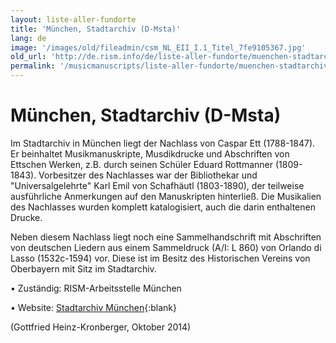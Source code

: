 ```yaml
---
layout: liste-aller-fundorte
title: 'München, Stadtarchiv (D-Msta)'
lang: de
image: '/images/old/fileadmin/csm_NL_EII_I.1_Titel_7fe9105367.jpg'
old_url: 'http://de.rism.info/de/liste-aller-fundorte/muenchen-stadtarchiv.html'
permalink: '/musicmanuscripts/liste-aller-fundorte/muenchen-stadtarchiv.html'
---
```



# München, Stadtarchiv (D-Msta)

Im Stadtarchiv in München liegt der Nachlass von Caspar Ett (1788-1847). Er beinhaltet Musikmanuskripte, Musdikdrucke und Abschriften von Ettschen Werken, z.B. durch seinen Schüler Eduard Rottmanner (1809-1843). Vorbesitzer des Nachlasses war der Bibliothekar und "Universalgelehrte" Karl Emil von Schafhäutl (1803-1890), der teilweise ausführliche Anmerkungen auf den Manuskripten hinterließ. Die Musikalien des Nachlasses wurden komplett katalogisiert, auch die darin enthaltenen Drucke.

Neben diesem Nachlass liegt noch eine Sammelhandschrift mit Abschriften von deutschen Liedern aus einem Sammeldruck (A/I: L 860) von Orlando di Lasso (1532c-1594) vor. Diese ist im Besitz des Historischen Vereins von Oberbayern mit Sitz im Stadtarchiv.

• Zuständig: RISM-Arbeitsstelle München

• Website: [Stadtarchiv München](https://stadt.muenchen.de/infos/stadtarchivmuenchen.html "Opens external link in new window"){:blank}

(Gottfried Heinz-Kronberger, Oktober 2014)

